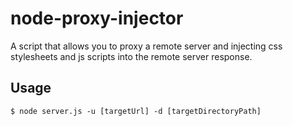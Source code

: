 # node-proxy-injector

  A script that allows you to proxy a remote server and injecting css stylesheets and js scripts into the remote server response.


## Usage

  `$ node server.js -u [targetUrl] -d [targetDirectoryPath]`
